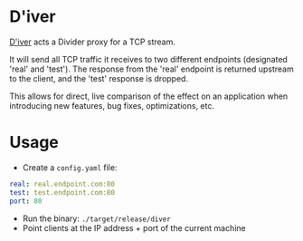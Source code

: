 # D'iver

[D'iver](https://malazan.fandom.com/wiki/D%27ivers) acts a Divider proxy for a TCP stream.

It will send all TCP traffic it receives to two different endpoints (designated 'real'
and 'test'). The response from the 'real' endpoint is returned upstream to the client,
and the 'test' response is dropped.

This allows for direct, live comparison of the effect on an application when introducing new
features, bug fixes, optimizations, etc.

# Usage
* Create a `config.yaml` file:
```yaml
real: real.endpoint.com:80
test: test.endpoint.com:80
port: 80
```
* Run the binary:
`./target/release/diver`
* Point clients at the IP address + port of the current machine
